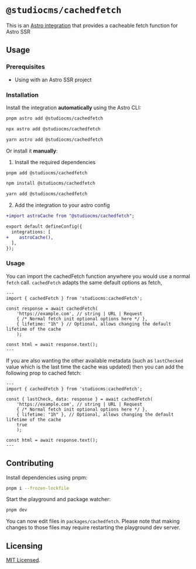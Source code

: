 # `@studiocms/cachedfetch`

This is an [Astro integration](https://docs.astro.build/en/guides/integrations-guide/) that provides a cacheable fetch function for Astro SSR

## Usage

### Prerequisites

- Using with an Astro SSR project

### Installation

Install the integration **automatically** using the Astro CLI:

```bash
pnpm astro add @studiocms/cachedfetch
```

```bash
npx astro add @studiocms/cachedfetch
```

```bash
yarn astro add @studiocms/cachedfetch
```

Or install it **manually**:

1. Install the required dependencies

```bash
pnpm add @studiocms/cachedfetch
```

```bash
npm install @studiocms/cachedfetch
```

```bash
yarn add @studiocms/cachedfetch
```

2. Add the integration to your astro config

```diff
+import astroCache from "@studiocms/cachedfetch";

export default defineConfig({
  integrations: [
+    astroCache(),
  ],
});
```

### Usage

You can import the cachedFetch function anywhere you would use a normal `fetch` call. `cachedFetch` adapts the same default options as fetch,

```astro
---
import { cachedFetch } from 'studiocms:cachedFetch';

const response = await cachedFetch(
    'https://example.com', // string | URL | Request
    { /* Normal fetch init optional options here */ },
    { lifetime: "1h" } // Optional, allows changing the default lifetime of the cache
    );

const html = await response.text();
---
```

If you are also wanting the other available metadata (such as `lastChecked` value which is the last time the cache was updated) then you can add the following prop to cached fetch:


```astro
---
import { cachedFetch } from 'studiocms:cachedFetch';

const { lastCheck, data: response } = await cachedFetch(
    'https://example.com', // string | URL | Request
    { /* Normal fetch init optional options here */ },
    { lifetime: "1h" }, // Optional, allows changing the default lifetime of the cache
    true
    );

const html = await response.text();
---
```


## Contributing

Install dependencies using pnpm: 

```bash
pnpm i --frozen-lockfile
```

Start the playground and package watcher:

```bash
pnpm dev
```

You can now edit files in `packages/cachedfetch`. Please note that making changes to those files may require restarting the playground dev server.

## Licensing

[MIT Licensed](https://github.com/withstudiocms/cachedfetch/blob/main/LICENSE).